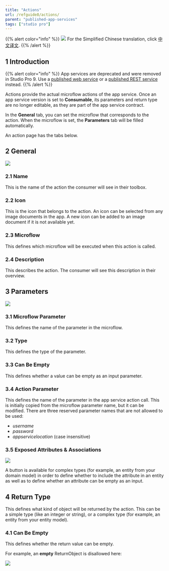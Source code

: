 ```yaml
---
title: "Actions"
url: /refguide8/actions/
parent: "published-app-services"
tags: ["studio pro"]
---
```


{{% alert color="info" %}}
<img src="attachments/chinese-translation/china.png" style="display: inline-block; margin: 0" /> For the Simplified Chinese translation, click [中文译文](https://cdn.mendix.tencent-cloud.com/documentation/refguide8/actions.pdf).
{{% /alert %}}

## 1 Introduction

{{% alert color="info" %}}
App services are deprecated and were removed in Studio Pro 9. Use a [published web service](/refguide8/published-web-services/) or a [published REST service](/refguide8/published-rest-services/) instead.
{{% /alert %}}

Actions provide the actual microflow actions of the app service. Once an app service version is set to **Consumable**, its parameters and return type are no longer editable, as they are part of the app service contract.

In the **General** tab, you can set the microflow that corresponds to the action. When the microflow is set, the **Parameters** tab will be filled automatically.

An action page has the tabs below.

## 2 General

![](/attachments/refguide8/modeling/integration/published-app-services/actions/16843926.png)

### 2.1 Name

This is the name of the action the consumer will see in their toolbox.

### 2.2 Icon

This is the icon that belongs to the action. An icon can be selected from any image documents in the app. A new icon can be added to an image document if it is not available yet.

### 2.3 Microflow

This defines which microflow will be executed when this action is called.

### 2.4 Description

This describes the action. The consumer will see this description in their overview.

## 3 Parameters

![](/attachments/refguide8/modeling/integration/published-app-services/actions/16843923.png)

### 3.1 Microflow Parameter

This defines the name of the parameter in the microflow.

### 3.2 Type

This defines the type of the parameter.

### 3.3 Can Be Empty

This defines whether a value can be empty as an input parameter.

### 3.4 Action Parameter

This defines the name of the parameter in the app service action call. This is initially copied from the microflow parameter name, but it can be modified. There are three reserved parameter names that are not allowed to be used:

* *username*
* *password*
* *appservicelocation* (case insensitive)

### 3.5 Exposed Attributes & Associations

![](/attachments/refguide8/modeling/integration/published-app-services/actions/16843922.png)

A button is available for complex types (for example, an entity from your domain model) in order to define whether to include the attribute in an entity as well as to define whether an attribute can be empty as an input.

## 4 Return Type

This defines what kind of object will be returned by the action. This can be a simple type (like an integer or string), or a complex type (for example, an entity from your entity model).

### 4.1 Can Be Empty

This defines whether the return value can be empty.

For example, an **empty** ReturnObject is disallowed here:

![](/attachments/refguide8/modeling/integration/published-app-services/actions/16843921.png)
